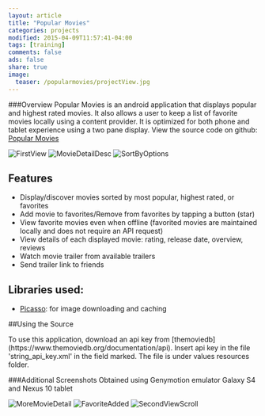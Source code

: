 ```yaml
---
layout: article
title: "Popular Movies"
categories: projects
modified: 2015-04-09T11:57:41-04:00
tags: [training]
comments: false
ads: false
share: true
image:
  teaser: /popularmovies/projectView.jpg
---
```


###Overview
Popular Movies is an android application that displays popular and highest rated movies. It also allows a user to keep a list of favorite movies locally using a content provider. It is optimized for both phone and tablet experience using a two pane display. View the source code on github: [Popular Movies](https://github.com/sthapa15/Popular-Movies)

![FirstView](/images/popularmovies/MovieGridView.PNG)
![MovieDetailDesc](/images/popularmovies/MovieDetailDesc.PNG)
![SortByOptions](/images/popularmovies/SortByOptions.PNG)

Features
------------------
+ Display/discover movies sorted by most popular, highest rated, or favorites
+ Add movie to favorites/Remove from favorites by tapping a button (star)
+ View favorite movies even when offline (favorited movies are maintained locally and does not require an API request)
+ View details of each displayed movie: rating, release date, overview, reviews
+ Watch movie trailer from available trailers
+ Send trailer link to friends 

Libraries used:
---------------------
+ [Picasso](http://square.github.io/picasso/): for image downloading and caching 


##Using the Source

<p>
To use this application, download an api key from [themoviedb](https://www.themoviedb.org/documentation/api).
Insert api key in the file 'string_api_key.xml' in the field marked. 
The file is under values resources folder. </p>

###Additional Screenshots
Obtained using Genymotion emulator Galaxy S4 and Nexus 10 tablet

![MoreMovieDetail](/images/popularmovies/ViewMovieDetails.PNG)
![FavoriteAdded](/images/popularmovies/AddToFavs.png)
![SecondViewScroll](/images/popularmovies/ScrollMovieGridView.PNG)